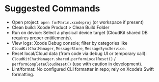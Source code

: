 # Suggested Commands

- Open project: `open forMarin.xcodeproj` (or workspace if present)
- Clean build: Xcode Product > Clean Build Folder
- Run on device: Select a physical device target (CloudKit shared DB requires proper entitlements).
- View logs: Xcode Debug console; filter by categories like `CloudKitChatManager`, `MessageStore`, `MessageSyncService`.
- Reset local/Cloud data (from code via debug UI or temporary call): `CloudKitChatManager.shared.performLocalReset()` / `performCompleteCloudReset()` (use with caution in development).
- Lint/format: No configured CLI formatter in repo; rely on Xcode’s Swift formatting.
